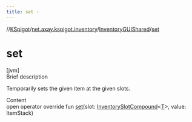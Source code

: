 ```yaml
---
title: set -
---
```

//[KSpigot](../../index.md)/[net.axay.kspigot.inventory](../index.md)/[InventoryGUIShared](index.md)/[set](set.md)



# set  
[jvm]  
Brief description  


Temporarily sets the given item at the given slots.

  
Content  
open operator override fun [set](set.md)(slot: [InventorySlotCompound](../-inventory-slot-compound/index.md)<[T](index.md)>, value: ItemStack)  



